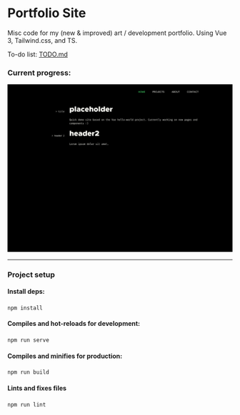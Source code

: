 # Portfolio Site

Misc code for my (new & improved) art / development portfolio. Using Vue 3, Tailwind.css, and TS.

To-do list: <a href="TODO.md">TODO.md</a>

### Current progress:

<img src="ss.png"/>

---

### Project setup

#### Install deps:

`npm install`

#### Compiles and hot-reloads for development:

`npm run serve`

#### Compiles and minifies for production:

`npm run build`

#### Lints and fixes files

`npm run lint`
